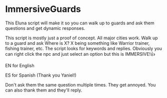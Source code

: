 # ImmersiveGuards
This Eluna script will make it so you can walk up to guards and ask them questions and get dynamic responses.


This script is mostly just a proof of concept. All major cities work. Walk up to a guard and ask Where is X? X being something like Warrior trainer, fishing trainer, etc. The script looks for keywords and replies. Obviously you can right click the npc and just select an option but this is IMMERSIVE!👍

EN for English

ES for Spanish (Thank you Yaniel!)

Don't ask them the same question multiple times. They get annoyed. You can also thank them and they'll reply.
